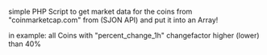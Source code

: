 simple PHP Script to get market data for the coins from "coinmarketcap.com" from (SJON API) and put it into an Array!

in example: all Coins with "percent_change_1h" changefactor higher (lower) than 40%
